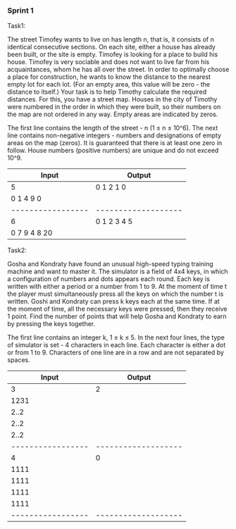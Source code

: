 ### Sprint 1 
Task1:

The street Timofey wants to live on has length n, that is, it consists of n identical consecutive sections. On each site, either a house has already been built, or the site is empty. Timofey is looking for a place to build his house. Timofey is very sociable and does not want to live far from his acquaintances, whom he has all over the street. In order to optimally choose a place for construction, he wants to know the distance to the nearest empty lot for each lot. (For an empty area, this value will be zero - the distance to itself.)
Your task is to help Timothy calculate the required distances. For this, you have a street map. Houses in the city of Timothy were numbered in the order in which they were built, so their numbers on the map are not ordered in any way. Empty areas are indicated by zeros.

The first line contains the length of the street - n (1 ≤ n ≤ 10^6). The next line contains non-negative integers - numbers and designations of empty areas on the map (zeros). It is guaranteed that there is at least one zero in follow. House numbers (positive numbers) are unique and do not exceed 10^9.


|       Input         |       Output        |
|-----------------|-------------------|
| 5                     |       0 1 2 1 0     |
| 0 1 4 9 0         |                          |
|-----------------|-------------------|
| 6                     |    0 1 2 3 4 5     |
| 0 7 9 4 8 20    |                          |

Task2:

Gosha and Kondraty have found an unusual high-speed typing training machine and want to master it. The simulator is a field of 4x4 keys, in which a configuration of numbers and dots appears each round. Each key is written with either a period or a number from 1 to 9.
At the moment of time t the player must simultaneously press all the keys on which the number t is written. Goshi and Kondraty can press k keys each at the same time. If at the moment of time, all the necessary keys were pressed, then they receive 1 point.
Find the number of points that will help Gosha and Kondraty to earn by pressing the keys together.

The first line contains an integer k, 1 ≤ k ≤ 5.
In the next four lines, the type of simulator is set - 4 characters in each line. Each character is either a dot or from 1 to 9.
Characters of one line are in a row and are not separated by spaces.

|       Input         |       Output        |
|-----------------|-------------------|
|         3             |            2            |
|      1231          |                          |
|       2..2           |                          |
|       2..2           |                          |
|       2..2           |                          |
|-----------------|-------------------|
|           4           |             0           |
|        1111        |                          |
|        1111        |                          |
|        1111        |                          |
|        1111        |                          |
|-----------------|-------------------|

